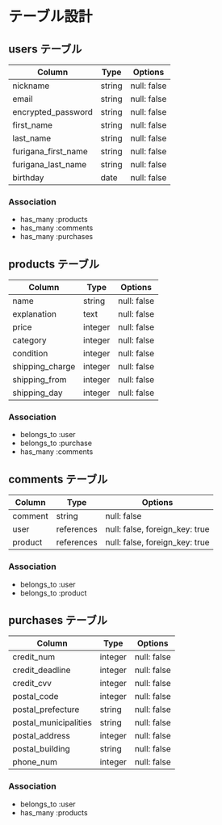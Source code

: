# テーブル設計

## users テーブル

| Column              | Type   | Options     |
| ------------------- | ------ | ----------- |
| nickname            | string | null: false |
| email               | string | null: false |
| encrypted_password  | string | null: false |
| first_name          | string | null: false |
| last_name           | string | null: false |
| furigana_first_name | string | null: false |
| furigana_last_name  | string | null: false |
| birthday            | date   | null: false |

### Association

- has_many :products
- has_many :comments
- has_many :purchases

## products テーブル

| Column          | Type    | Options     |
| --------------- | ------- | ----------- |
| name            | string  | null: false |
| explanation     | text    | null: false |
| price           | integer | null: false |
| category        | integer | null: false |
| condition       | integer | null: false |
| shipping_charge | integer | null: false |
| shipping_from   | integer | null: false |
| shipping_day    | integer | null: false |

### Association

- belongs_to :user
- belongs_to :purchase
- has_many :comments

## comments テーブル

| Column  | Type       | Options                        |
| ------- | ---------- | ------------------------------ |
| comment | string     | null: false                    |
| user    | references | null: false, foreign_key: true |
| product | references | null: false, foreign_key: true |

### Association

- belongs_to :user
- belongs_to :product

## purchases テーブル

| Column                | Type   | Options     |
| --------------------- | ------ | ----------- |
| credit_num            | integer | null: false |
| credit_deadline       | integer | null: false |
| credit_cvv            | integer | null: false |
| postal_code           | integer | null: false |
| postal_prefecture     | string  | null: false |
| postal_municipalities | string  | null: false |
| postal_address        | integer | null: false |
| postal_building       | string  | null: false |
| phone_num             | integer | null: false |

### Association

- belongs_to :user
- has_many :products